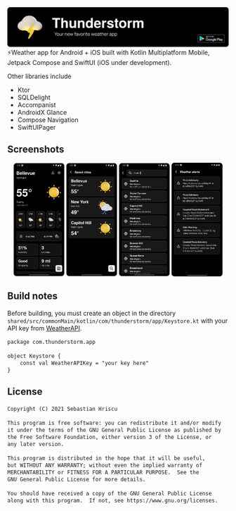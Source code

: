 <img src="/media/header.png" />
⚡️Weather app for Android + iOS built with Kotlin Multiplatform Mobile, Jetpack Compose and SwiftUI (iOS under development). 

Other libraries include

- Ktor
- SQLDelight
- Accompanist
- AndroidX Glance
- Compose Navigation
- SwiftUIPager

## Screenshots
<div class="flex" align="center">
     <img src="/media/Screenshot_20220507-141510.png" width=23% />
     <img src="/media/Screenshot_20220507-141541.png" width=23% />
     <img src="/media/Screenshot_20220507-141559.png" width=23% />
     <img src="/media/Screenshot_20220507-145443.png" width=23% />
</div>

## Build notes
Before building, you must create an object in the directory ```shared/src/commonMain/kotlin/com/thunderstorm/app/Keystore.kt``` with your API key from [WeatherAPI](https://weatherapi.com).

```
package com.thunderstorm.app

object Keystore {
    const val WeatherAPIKey = "your key here"
}
```

## License
```
Copyright (C) 2021 Sebastian Hriscu

This program is free software: you can redistribute it and/or modify
it under the terms of the GNU General Public License as published by
the Free Software Foundation, either version 3 of the License, or
any later version.

This program is distributed in the hope that it will be useful,
but WITHOUT ANY WARRANTY; without even the implied warranty of
MERCHANTABILITY or FITNESS FOR A PARTICULAR PURPOSE.  See the
GNU General Public License for more details.

You should have received a copy of the GNU General Public License
along with this program.  If not, see https://www.gnu.org/licenses.
```
